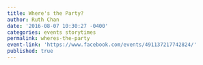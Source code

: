 ```yaml
---
title: Where's the Party?
author: Ruth Chan
date: '2016-08-07 10:30:27 -0400'
categories: events storytimes
permalink: wheres-the-party
event-link: 'https://www.facebook.com/events/491137217742824/'
published: true
---
```

